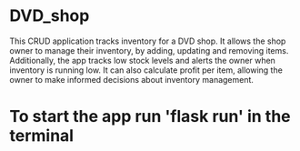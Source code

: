 # DVD_shop
This CRUD application tracks inventory for a DVD shop.
It allows the shop owner to manage their inventory, by adding, updating and removing items. 
Additionally, the app tracks low stock levels and alerts the owner when inventory is running low. 
It can also calculate profit per item, allowing the owner to make in﻿formed decisions about inventory management.


# To start the app run 'flask run' in the terminal
